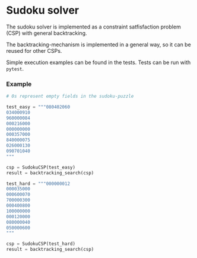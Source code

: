 # Sudoku solver

The sudoku solver is implemented as a constraint satfisfaction problem
(CSP) with general backtracking.

The backtracking-mechanism is implemented in a general way, so it can
be reused for other CSPs.

Simple execution examples can be found in the tests.  Tests can be run
with `pytest`.

### Example

``` python
# 0s represent empty fields in the sudoku-puzzle

test_easy = """080402060
034000910
960000084
000216000
000000000
000357000
840000075
026000130
090701040
"""

csp = SudokuCSP(test_easy)
result = backtracking_search(csp)

test_hard = """000000012
000035000
000600070
700000300
000400800
100000000
000120000
080000040
050000600
"""

csp = SudokuCSP(test_hard)
result = backtracking_search(csp)
```
